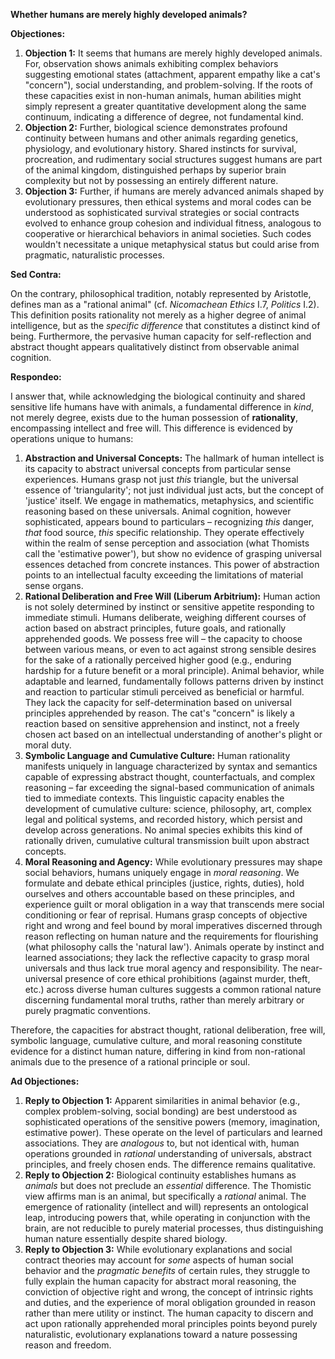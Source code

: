 **Whether humans are merely highly developed animals?**

**Objectiones:**

1.  **Objection 1:** It seems that humans are merely highly developed animals. For, observation shows animals exhibiting complex behaviors suggesting emotional states (attachment, apparent empathy like a cat's "concern"), social understanding, and problem-solving. If the roots of these capacities exist in non-human animals, human abilities might simply represent a greater quantitative development along the same continuum, indicating a difference of degree, not fundamental kind.
2.  **Objection 2:** Further, biological science demonstrates profound continuity between humans and other animals regarding genetics, physiology, and evolutionary history. Shared instincts for survival, procreation, and rudimentary social structures suggest humans are part of the animal kingdom, distinguished perhaps by superior brain complexity but not by possessing an entirely different nature.
3.  **Objection 3:** Further, if humans are merely advanced animals shaped by evolutionary pressures, then ethical systems and moral codes can be understood as sophisticated survival strategies or social contracts evolved to enhance group cohesion and individual fitness, analogous to cooperative or hierarchical behaviors in animal societies. Such codes wouldn't necessitate a unique metaphysical status but could arise from pragmatic, naturalistic processes.

**Sed Contra:**

On the contrary, philosophical tradition, notably represented by Aristotle, defines man as a "rational animal" (cf. *Nicomachean Ethics* I.7, *Politics* I.2). This definition posits rationality not merely as a higher degree of animal intelligence, but as the *specific difference* that constitutes a distinct kind of being. Furthermore, the pervasive human capacity for self-reflection and abstract thought appears qualitatively distinct from observable animal cognition.

**Respondeo:**

I answer that, while acknowledging the biological continuity and shared sensitive life humans have with animals, a fundamental difference in *kind*, not merely degree, exists due to the human possession of **rationality**, encompassing intellect and free will. This difference is evidenced by operations unique to humans:

1.  **Abstraction and Universal Concepts:** The hallmark of human intellect is its capacity to abstract universal concepts from particular sense experiences. Humans grasp not just *this* triangle, but the universal essence of 'triangularity'; not just individual just acts, but the concept of 'justice' itself. We engage in mathematics, metaphysics, and scientific reasoning based on these universals. Animal cognition, however sophisticated, appears bound to particulars – recognizing *this* danger, *that* food source, *this* specific relationship. They operate effectively within the realm of sense perception and association (what Thomists call the 'estimative power'), but show no evidence of grasping universal essences detached from concrete instances. This power of abstraction points to an intellectual faculty exceeding the limitations of material sense organs.
2.  **Rational Deliberation and Free Will (Liberum Arbitrium):** Human action is not solely determined by instinct or sensitive appetite responding to immediate stimuli. Humans deliberate, weighing different courses of action based on abstract principles, future goals, and rationally apprehended goods. We possess free will – the capacity to choose between various means, or even to act against strong sensible desires for the sake of a rationally perceived higher good (e.g., enduring hardship for a future benefit or a moral principle). Animal behavior, while adaptable and learned, fundamentally follows patterns driven by instinct and reaction to particular stimuli perceived as beneficial or harmful. They lack the capacity for self-determination based on universal principles apprehended by reason. The cat's "concern" is likely a reaction based on sensitive apprehension and instinct, not a freely chosen act based on an intellectual understanding of another's plight or moral duty.
3.  **Symbolic Language and Cumulative Culture:** Human rationality manifests uniquely in language characterized by syntax and semantics capable of expressing abstract thought, counterfactuals, and complex reasoning – far exceeding the signal-based communication of animals tied to immediate contexts. This linguistic capacity enables the development of cumulative culture: science, philosophy, art, complex legal and political systems, and recorded history, which persist and develop across generations. No animal species exhibits this kind of rationally driven, cumulative cultural transmission built upon abstract concepts.
4.  **Moral Reasoning and Agency:** While evolutionary pressures may shape social behaviors, humans uniquely engage in *moral reasoning*. We formulate and debate ethical principles (justice, rights, duties), hold ourselves and others accountable based on these principles, and experience guilt or moral obligation in a way that transcends mere social conditioning or fear of reprisal. Humans grasp concepts of objective right and wrong and feel bound by moral imperatives discerned through reason reflecting on human nature and the requirements for flourishing (what philosophy calls the 'natural law'). Animals operate by instinct and learned associations; they lack the reflective capacity to grasp moral universals and thus lack true moral agency and responsibility. The near-universal presence of core ethical prohibitions (against murder, theft, etc.) across diverse human cultures suggests a common rational nature discerning fundamental moral truths, rather than merely arbitrary or purely pragmatic conventions.

Therefore, the capacities for abstract thought, rational deliberation, free will, symbolic language, cumulative culture, and moral reasoning constitute evidence for a distinct human nature, differing in kind from non-rational animals due to the presence of a rational principle or soul.

**Ad Objectiones:**

1.  **Reply to Objection 1:** Apparent similarities in animal behavior (e.g., complex problem-solving, social bonding) are best understood as sophisticated operations of the sensitive powers (memory, imagination, estimative power). These operate on the level of particulars and learned associations. They are *analogous* to, but not identical with, human operations grounded in *rational* understanding of universals, abstract principles, and freely chosen ends. The difference remains qualitative.
2.  **Reply to Objection 2:** Biological continuity establishes humans as *animals* but does not preclude an *essential* difference. The Thomistic view affirms man is an animal, but specifically a *rational* animal. The emergence of rationality (intellect and will) represents an ontological leap, introducing powers that, while operating in conjunction with the brain, are not reducible to purely material processes, thus distinguishing human nature essentially despite shared biology.
3.  **Reply to Objection 3:** While evolutionary explanations and social contract theories may account for *some* aspects of human social behavior and the *pragmatic benefits* of certain rules, they struggle to fully explain the human capacity for abstract moral reasoning, the conviction of objective right and wrong, the concept of intrinsic rights and duties, and the experience of moral obligation grounded in reason rather than mere utility or instinct. The human capacity to discern and act upon rationally apprehended moral principles points beyond purely naturalistic, evolutionary explanations toward a nature possessing reason and freedom.
